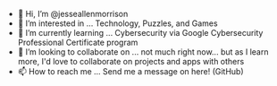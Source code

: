 - 👋 Hi, I’m @jesseallenmorrison
- 👀 I’m interested in ... Technology, Puzzles, and Games
- 🌱 I’m currently learning ... Cybersecurity via Google Cybersecurity Professional Certificate program
- 💞️ I’m looking to collaborate on ... not much right now... but as I learn more, I'd love to collaborate on projects and apps with others
- 📫 How to reach me ... Send me a message on here! (GitHub)

<!---
jesseallenmorrison/jesseallenmorrison is a ✨ special ✨ repository because its `README.md` (this file) appears on your GitHub profile.
You can click the Preview link to take a look at your changes.
--->
